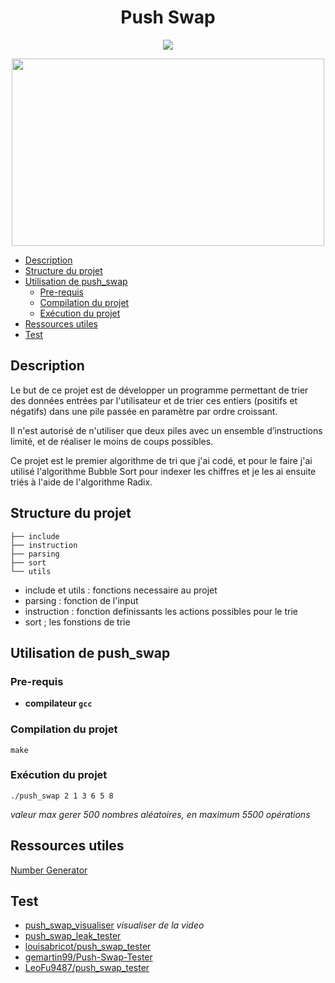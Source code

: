 <h1 align="center">Push Swap</h1> 
<p align="center">
	<img src="https://img.shields.io/badge/C-00599C?style=for-the-badge&logo=c&logoColor=white" />
</p>
<div align="center">
	<img src="https://github.com/amelmnd/push-swap/blob/main/push_swap_demo.gif" width="500" height="300" />
</div>

- [Description](#description)
- [Structure du projet](#structure-du-projet)
- [Utilisation de push\_swap](#utilisation-de-push_swap)
	- [Pre-requis](#pre-requis)
	- [Compilation du projet](#compilation-du-projet)
	- [Exécution du projet](#exécution-du-projet)
- [Ressources utiles](#ressources-utiles)
- [Test](#test)


## Description

Le but de ce projet est de développer un programme permettant de trier des données entrées par l'utilisateur et de trier ces entiers (positifs et négatifs) dans une pile passée en paramètre par ordre croissant.

Il n'est autorisé de n'utiliser que deux piles avec un ensemble d’instructions limité, et de réaliser le moins de coups possibles.

Ce projet est le premier algorithme de tri que j'ai codé, et pour le faire j'ai utilisé l'algorithme Bubble Sort pour indexer les chiffres et je les ai ensuite triés à l'aide de l'algorithme Radix.

## Structure du projet
```tree
├── include
├── instruction
├── parsing
├── sort
└── utils
```
- include et utils : fonctions necessaire au projet
- parsing : fonction de l'input
- instruction : fonction definissants les actions possibles pour le trie
- sort ; les fonstions de trie

## Utilisation de push_swap

### Pre-requis

* **compilateur `gcc`**
  
### Compilation du projet 
```shell
make
```
### Exécution du projet 

```shell
./push_swap 2 1 3 6 5 8
```
_valeur max gerer 500 nombres aléatoires, en maximum 5500 opérations_


## Ressources utiles
  [  Number Generator ](https://numbergenerator.org/permutations-and-combinations/list#!numbers=4&lines=5&low=0&high=100&range=1,2,3,4&unique=true&order_matters=true&csv=&oddeven=&oddqty=0&sorted=false&sets=&addfilters=
)

## Test
- [ push_swap_visualiser](https://github.com/Niimphu/push_swap_visualiser)
_visualiser de la video_
- [ push_swap_leak_tester ](https://github.com/IDC87/push_swap_leak_tester)
- [ louisabricot/push_swap_tester ](https://github.com/laisarena/push_swap_tester)
- [ gemartin99/Push-Swap-Tester ](https://github.com/gemartin99/Push-Swap-Tester)
- [ LeoFu9487/push_swap_tester ](https://github.com/LeoFu9487/push_swap_tester)
